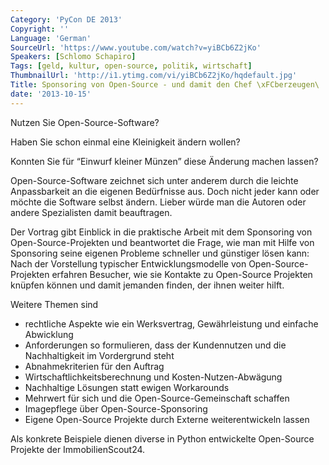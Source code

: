 ```yaml
---
Category: 'PyCon DE 2013'
Copyright: ''
Language: 'German'
SourceUrl: 'https://www.youtube.com/watch?v=yiBCb6Z2jKo'
Speakers: [Schlomo Schapiro]
Tags: [geld, kultur, open-source, politik, wirtschaft]
ThumbnailUrl: 'http://i1.ytimg.com/vi/yiBCb6Z2jKo/hqdefault.jpg'
Title: Sponsoring von Open-Source - und damit den Chef \xFCberzeugen\
date: '2013-10-15'
---
```

Nutzen Sie Open-Source-Software? 

Haben Sie schon einmal eine Kleinigkeit ändern wollen? 

Konnten Sie für “Einwurf kleiner Münzen” diese Änderung machen lassen?

Open-Source-Software zeichnet sich unter anderem durch die leichte Anpassbarkeit an die eigenen Bedürfnisse aus. Doch nicht jeder kann oder möchte die Software selbst ändern. Lieber würde man die Autoren oder andere Spezialisten damit beauftragen.

Der Vortrag gibt Einblick in die praktische Arbeit mit dem Sponsoring von Open-Source-Projekten und beantwortet die Frage, wie man mit Hilfe von Sponsoring seine eigenen Probleme schneller und günstiger lösen kann: Nach der Vorstellung typischer Entwicklungsmodelle von Open-Source-Projekten erfahren Besucher, wie sie Kontakte zu Open-Source Projekten knüpfen können und damit jemanden finden, der ihnen weiter hilft.

Weitere Themen sind

*  rechtliche Aspekte wie ein Werksvertrag, Gewährleistung und einfache Abwicklung
*  Anforderungen so formulieren, dass der Kundennutzen und die Nachhaltigkeit im Vordergrund steht
* Abnahmekriterien für den Auftrag
* Wirtschaftlichkeitsberechnung und Kosten-Nutzen-Abwägung
* Nachhaltige Lösungen statt ewigen Workarounds
* Mehrwert für sich und die Open-Source-Gemeinschaft schaffen
* Imagepflege über Open-Source-Sponsoring
* Eigene Open-Source Projekte durch Externe weiterentwickeln lassen

Als konkrete Beispiele dienen diverse in Python entwickelte Open-Source Projekte der ImmobilienScout24.

